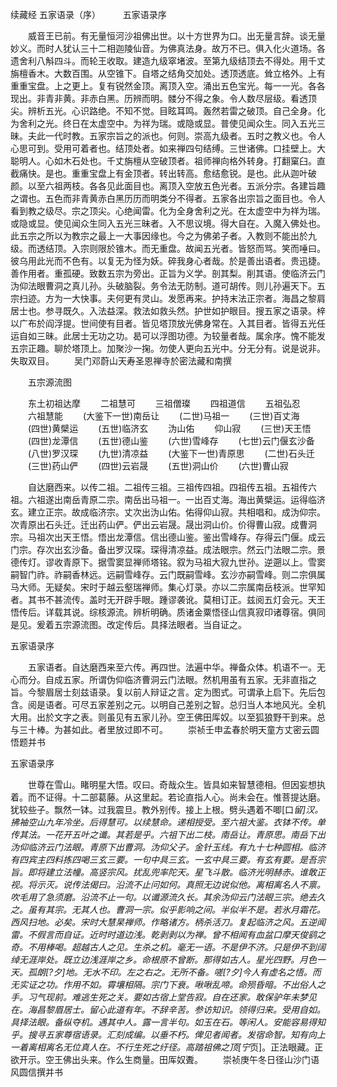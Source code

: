 续藏经 五家语录（序）
　　
五家语录序

　　威音王已前。有无量恒河沙祖佛出世。以十方世界为口。出无量言辞。谈无量妙义。而时人犹认三十二相迦陵仙音。为佛真法身。故万不已。俱入化火道场。各遗舍利八斛四斗。而轮王收取。建造九级窣堵波。至第九级结顶去不得处。用千丈旃檀香木。大数百围。从空锥下。自塔之结角交加处。透顶透底。耸立格外。上有重重宝盘。上之更上。复有锐然金顶。离顶入空。涌出五色宝光。每一一光。各各现出。非青非黄。非赤白黑。历辨而明。髅分不得之象。令人数尽层级。看透顶尖。辨析五光。心识路绝。不知不觉。目眩耳鸣。轰然若雷之破顶。自己全身。化为舍利之光。终日在太虚空中。为祥为瑞。或隐或显。普使见闻众生。同入五光三昧。夫此一代时教。五家宗旨之的派也。何则。崇高九级者。五时之教义也。令人心思可到。受用可着者也。结顶处者。如来禅四句结缚。三世诸佛。口挂壁上。大聪明人。心如木石处也。千丈旃檀从空破顶者。祖师禅向格外转身。打翻窠臼。直截痛快。是也。重重宝盘上有金顶者。转出转高。愈结愈锐。是也。此从迦叶破颜。以至六祖两枝。各各见此面目也。离顶入空放五色光者。五派分宗。各建旨趣之谓也。五色而非青黄赤白黑历历而明类分不得者。五家各出宗旨之面目也。令人看到教之级尽。宗之顶尖。心绝闻雷。化为全身舍利之光。在太虚空中为祥为瑞。或隐或显。使见闻众生同入五光三昧者。入不思议境。得大自在。入魔入佛处也。此五宗之所以为教宗之最上一大事因缘也。今之为佛弟子者。入教则不能出於九级。而透结顶。入宗则限於锥木。而无重盘。故闻五光者。皆怒而骂。笑而唾曰。彼乌用此光而不色有。以复无为怪为妖。碎我身心者哉。於是善出语者。贵迅捷。善作用者。重孤硬。致数五宗为旁出。正旨为义学。剖其梨。削其语。使临济云门沩仰法眼曹洞之真儿孙。头破脑裂。务令法无防制。道可胡传。则儿孙遍天下。五宗扫迹。方为一大快事。夫何更有灵山。发愿再来。护持末法正宗者。海昌之黎肩居士也。参寻既久。入法益深。救法如救头然。护世如护眼目。搜五家之语录。梓以广布於阎浮提。世间使有目者。皆见塔顶放光佛身常在。入其目者。皆得五光任运自如三昧。此居士无功之功。曷可以浮图功德。为较量者哉。属余序。愧不能发五宗正趣。聊於塔顶上。加聚沙一掬。勿使人更向五光中。分无分有。说是说非。失取双目。
　　吴门邓蔚山天寿圣恩禅寺於密法藏和南撰

　　五宗源流图

　　东土初祖达摩
　　二祖慧可
　　三祖僧璨
　　四祖道信
　　五祖弘忍
　　六祖慧能
　　(大鉴下一世)南岳让
　　(二世)马祖一
　　(三世)百丈海
　　(四世)黄檗运
　　(五世)临济玄
　　沩山佑
　　仰山寂
　　(三世)天王悟
　　(四世)龙潭信
　　(五世)德山鉴
　　(六世)雪峰存
　　(七世)云门偃玄沙备
　　(八世)罗汉琛
　　(九世)清凉益
　　(大鉴下一世)青原思
　　(二世)石头迁
　　(三世)药山俨
　　(四世)云岩晟
　　(五世)洞山价
　　(六世)曹山寂

　　自达磨西来。以传二祖。二祖传三祖。三祖传四祖。四祖传五祖。五祖传六祖。六祖遂出南岳青原二宗。南岳出马祖一。一出百丈海。海出黄檗运。运得临济玄。建立正宗。故成临济宗。丈次出沩山佑。佑得仰山寂。共相唱和。成沩仰宗。次青原出石头迁。迁出药山俨。俨出云岩晟。晟出洞山价。价得曹山寂。成曹洞宗。马祖次出天王悟。悟出龙潭信。信出德山鉴。鉴出雪峰存。存得云门偃。成云门宗。存次出玄沙备。备出罗汉琛。琛得清凉益。成法眼宗。然云门法眼二宗。景德传灯。谬收青原下。据雪窦显禅师塔铭。叙为马祖大寂九世孙。逆遡以上。雪窦嗣智门祚。祚嗣香林远。远嗣雪峰存。云门既嗣雪峰。玄沙亦嗣雪峰。则二宗俱属马大师。无疑矣。宋时于越云壑瑞禅师。集心灯录。亦以二宗属南岳枝派。世罕知者。其书不甚流传。盖时无开辟手眼。踵谬袭讹。莫相订正。兹阅五灯会元。天王悟传后。详载其说。综核源流。辨析明确。质诸金粟悟径山信真寂印诸尊宿。俱同是见。爰着五宗源流图。改定传后。具择法眼者。当自证之。

五家语录序

　　五家语者。自达磨西来至六传。再四世。法遍中华。禅备众体。机语不一。无心而分。自成五家。所谓伪仰临济曹洞云门法眼。然机用虽有五家。无非直指之旨。今黎眉居士刻兹语录。复以前人辩证之言。定为图式。可谓承上启下。先后包含。阅是语者。可尽五家差别之元。以明自己差别之智。总归当人本地风光。全机大用。出於文字之表。则虽见有五家儿孙。空王佛田厍奴。以至狐狼野干到来。总与三十棒。为甚如此。者里放过即不可。
　　崇祯壬申孟春於明天童方丈密云圆悟题并书

五家语录序

　　世尊在雪山。睹明星大悟。叹曰。奇哉众生。皆具如来智慧德相。但因妄想执着。而不证得。十二部葛藤。从这里起。若论直指人心。尚未会在。惟菩提达磨。犹较些子。飘然一钵。过我震旦。教外别传。接上上根。劈头遇着不唧[口*留]汉。拂袖空山九年冷坐。后得慧可。以续慧命。递相授受。至六祖大鉴。衣钵不传。单传其法。一花开五叶之谶。其若是乎。六祖下出二枝。南岳让。青原思。南岳下出沩仰临济云门法眼。青原下出曹洞。沩仰父子。金针玉线。有九十七种圆相。临济有四宾主四料拣四喝三玄三要。一句中具三玄。一玄中具三要。有玄有要。是吾宗旨。即将建立法幢。高竖宗风。扰乱兜率陀天。星飞斗散。临济光明赫赤。谁敢正视。将示灭。说传法偈曰。沿流不止问如何。真照无边说似他。离相离名人不禀。吹毛用了急须磨。沿流不止一句。以谶源流久长。其余沩仰云门法眼三宗。绝去久之。虽有其宗。无其人也。曹洞一宗。似乎影响之间。半似半不是。若氷月霜花。西风扫地。必矣。宋时大慧杲禅师。作略诸方。柄杀活刀。复起临济之风。五逆闻雷。不假言而自证。近时时道边浅。乾剥剥以为禅。曾不相闻有血盆口摩天俊鹞之奇。不用棒喝。超越古人之见。生杀之机。毫无一语。不是伊不济。只是伊不到阔绰无涯岸处。既立边浅涯岸之乡。命根原不曾断。那得如古人。星光四野。月色一天。孤朗[?夕]地。无水不印。左之右之。无所不备。嗟[?夕]今人有虚名之悟。而无实证之功。作用不如。霄壤相隔。宗门下衰。啾啾乱啼。命殒昏暗。不出俗人之手。习气现前。难逃生死之关。要如古宿上堂告寂。自在还家。敢保驴年未梦见在。海昌黎眉居士。留心此道有年。不辞辛苦。参访知识。领得归来。受用自如。具择法眼。备纵夺机。遇其中人。露一言半句。如玉在石。等闲人。安能容易得知乎。搜寻五家尊宿语录。汇刻成编。以垂不朽。俾见者闻者。发宿命智。知有向上一着离相离名无位真人在。不行生死之纡径。高踏祖佛之顶[宁*页]。正法眼藏。正欲开示。空王佛出头来。作么生商量。田厍奴聻。
　　崇祯庚午冬日径山沙门语风圆信撰并书
